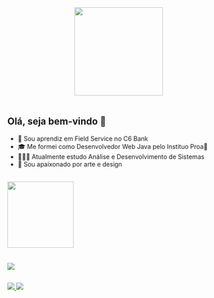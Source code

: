 
<div align="center"><img height="200em" src="https://raw.githubusercontent.com/gist/brudnak/aba00c9a1c92d226f68e8ad8ba1e0a40/raw/e1e4a92f6072d15014f19aa8903d24a1ac0c41a4/nyan-cat.gif"/></div>
<br>


## Olá, seja bem-vindo 👋
- 💼 Sou aprendiz em Field Service no C6 Bank<br>
- 🎓 Me formei como Desenvolvedor Web Java pelo Instituo Proa💙<br>
- 👩🏻‍💻 Atualmente estudo Análise e Desenvolvimento de Sistemas<br>
- 🎨 Sou apaixonado por arte e design<br>
<br>
<div>

<img height='150em' src="https://github-readme-stats.vercel.app/api/top-langs/?username=crisouzath&layout=compact&theme=great-gatsby"/>

</div>
<br>
<br>
<div>
 <img src="https://skillicons.dev/icons?i=html,css,js,typescript,react,figma,java,mysql,aws&theme=light" />
</div>

##

<a href="https://www.linkedin.com/in/cristhian-de-souza/">
  <img src="https://img.shields.io/badge/LinkedIn-0077B5?style=for-the-badge&logo=linkedin&logoColor=white"/>
</a>
<a href="mailto:cristhiandesouza79@gmail.com">
  <img src="https://img.shields.io/badge/Gmail-D14836?style=for-the-badge&logo=gmail&logoColor=white"/>
</a>
